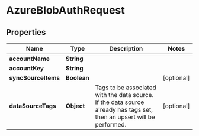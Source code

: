 

# AzureBlobAuthRequest


## Properties

| Name | Type | Description | Notes |
|------------ | ------------- | ------------- | -------------|
|**accountName** | **String** |  |  |
|**accountKey** | **String** |  |  |
|**syncSourceItems** | **Boolean** |  |  [optional] |
|**dataSourceTags** | **Object** | Tags to be associated with the data source. If the data source already has tags set, then an upsert will be performed. |  [optional] |



